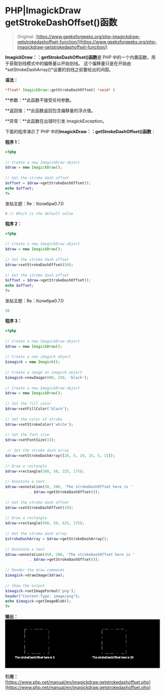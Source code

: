 # PHP|ImagickDraw getStrokeDashOffset()函数

> Original: [https://www.geeksforgeeks.org/php-imagickdraw-getstrokedashoffset-function/](https://www.geeksforgeeks.org/php-imagickdraw-getstrokedashoffset-function/)

**ImagickDraw：：getStrokeDashOffset()函数**是 PHP 中的一个内置函数，用于获取划线模式中的偏移量以开始划线。 这个偏移量只是在开始由*setStrokeDashArray()*设置的划线之前要给出的间距。

**语法：**

```php
*float* ImagickDraw::getStrokeDashOffset( *void* )
```

**参数：**此函数不接受任何参数。

**返回值：**此函数返回包含偏移量的浮点值。

**异常：**此函数在出错时引发 ImagickException。

下面的程序演示了 PHP 中的**ImagickDraw：：getStrokeDashOffset()函数**：

**程序 1：**

```php
<?php

// Create a new ImagickDraw object
$draw = new ImagickDraw();

// Get the stroke dash offset
$offset = $draw->getStrokeDashOffset();
echo $offset;
?>
```

发帖主题：Re：Колибри0.7.0

```php
0 // Which is the default value
```

**程序 2：**

```php
<?php

// Create a new ImagickDraw object
$draw = new ImagickDraw();

// Set the stroke dash offset
$draw->setStrokeDashOffset(50);

// Get the stroke dash offset
$offset = $draw->getStrokeDashOffset();
echo $offset;
?>
```

发帖主题：Re：Колибри0.7.0

```php
50
```

**程序 3：**

```php
<?php

// Create a new ImagickDraw object
$draw = new ImagickDraw();

// Create a new imagick object
$imagick = new Imagick();

// Create a image on imagick object
$imagick->newImage(800, 250, 'black');

// Create a new ImagickDraw object
$draw = new ImagickDraw();

// Set the fill color
$draw->setFillColor('black');

// Set the color of stroke
$draw->setStrokeColor('white');

// Set the font size
$draw->setFontSize(15);

 // Set the stroke dash array
$draw->setStrokeDashArray([20, 5, 19, 15, 5, 15]);

// Draw a rectangle
$draw->rectangle(100, 50, 225, 175);

// Annotate a text
$draw->annotation(50, 200, 'The strokeDashOffset here is '
           . $draw->getStrokeDashOffset());

// Set the stroke dash offset
$draw->setStrokeDashOffset(20);

// Draw a rectangle
$draw->rectangle(500, 50, 625, 175);

// Get the stroke dash array
$strokeDashArray = $draw->getStrokeDashArray();

// Annotate a text
$draw->annotation(450, 200, 'The strokeDashOffset here is '
           . $draw->getStrokeDashOffset());

// Render the draw commands
$imagick->drawImage($draw);

// Show the output
$imagick->setImageFormat('png');
header("Content-Type: image/png");
echo $imagick->getImageBlob();
?>
```

**输出：**
![](img/5772926ca7ec09a4a0280aaf0c303e1b.png)

**引用：**[https://www.php.net/manual/en/imagickdraw.getstrokedashoffset.php](https://www.php.net/manual/en/imagickdraw.getstrokedashoffset.php)